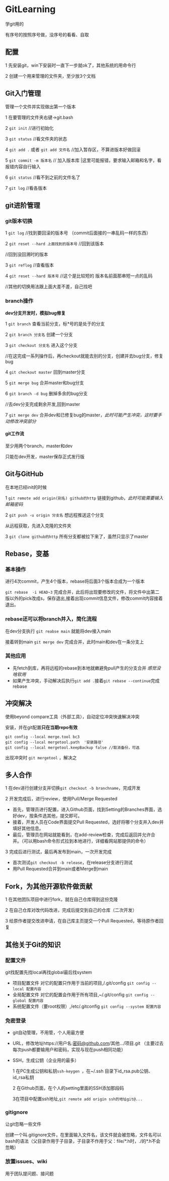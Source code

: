 # GitLearning
学git用的

有序号的按照序号做，没序号的看看、自取

## 配置
1 先安装git，win下安装时一直下一步就ok了，其他系统的用命令行

2 创建一个用来管理的文件夹，至少放3个文档

## Git入门管理
管理一个文件并实现做出第一个版本

1 在要管理的文件夹右键->git.bash

2 `git init` //进行初始化

3 `git status` //看文件夹的状态

4 `git add .` 或者 `git add 文件名` //加入暂存区，不算进版本好做回滚

5 `git commit -m 版本名`  // 加入版本库  |这里可能报错，要求输入邮箱和名字，看报错内容自行输入

6 `git status` //看不到之前的文件名了

7 `git log` //看各版本

## git进阶管理
### git版本切换

1 `git log` //找到要回滚的版本号 （commit后面接的一串乱码一样的东西）

2 `git reset --hard 上面找到的版本号` //回到该版本

//回到没回溯时的版本

3 `git reflog` //查看版本

4 `git reset --hard 版本号` //这个是比较短的 版本名前面那串短一点的乱码

//其他的切换用法跟上面大差不差，自己找吧

### branch操作
**dev分支开发时，模拟bug修复**

1 `git branch` 查看当前分支，标\*号的是处于的分支

2 `git branch 分支名` 创建一个分支

3 `git checkout 分支名` 进入这个分支

//在这完成一系列操作后，再checkout就能去别的分支，创建并去bug分支，修复bug

4 `git checkout master` 回到master分支

5 `git merge bug` 合并master和bug分支

6 `git branch -d bug` 删掉多余的bug分支

//去dev分支完成剩余开发,回到master

7 `git merge dev` 合并dev和已修复bug的master，*此时可能产生冲突，这时要手动修改冲突部分*

#### git工作流
至少用两个branch，master和dev

只能在dev开发，master保存正式发行版

## Git与GitHub

在本地已经init的时候

1 `git remote add origin(别名) github的http` 链接到github，*此时可能需要输入邮箱密码*

2 `git push -u origin 分支名` 想远程推送这个分支

从远程获取，先进入克隆的文件夹

3 `git clone github的http` 所有分支都被拉下来了，虽然只显示了master

## Rebase，变基
### 基本操作
进行4次commit，产生4个版本，rebase将后面3个版本合成为一个版本

`git rebase  -i HEAD~3` 完成合并，此后将出现要修改的文件，将文件中出第二版以外的pick改成s，保存退出,接着出现commit信息文件，修改commit内容接着退出。

### rebase还可以将branch并入，简化流程

在dev分支执行 `git reabse main` 就能将dev接入main

接着转到main `git merge dev` 完成合并，此时main和dev在一条分支上

### 其他应用
- 先fetch到库，再将远程的rebase到本地就嫩避免pull产生的分支合并 *感觉没啥软用*
- 如果产生冲突，手动解决后执行`git add .`接着`git rebase --continue`完成rebase

## 冲突解决
使用beyond compare工具（外部工具），自动定位冲突快速解决冲突

安装，并在git配置**只在当期repo有效**
```
git config --local merge.tool bc3
git config --local mergetool.path  '安装路径'
git config --local mergetool.keepBackup false //取消备份，可选
```

出现冲突时 `git mergetool` ，解决之

## 多人合作
1 在dev进行创建分支并切换`git checkout -b branchname`，完成开发

2 开发完成后，进行review，使用Pull/Merge Requested

- 首先，管理员进行配置，进入Github页面，找到Setting的Branches界面，选好dev，按条件选其他，提交即可。
- 接着，开发人员在Code界面提交Pull Requested，选好将哪个分支并入dev并填好其他信息。
- 最后，管理员在网站就能看到，在add-review检查，完成后返回并允许合并。（可以用bash命令形式拉到本地进行，详细看网站那提供的命令）

3 完成后进行测试，最后再发布到main，一次开发完成
+ 首次测试`git checkout -b release`，在release分支进行测试
+ 用Pull Requested合并到main或者Merge到main

## Fork，为其他开源软件做贡献
1 在其他团队项目中进行fork，就在自己仓库得到这份克隆

2 在自己仓库对改代码改进，完成后提交到自己的仓库（二次开发）

3 给原作者提交改进申请，在自己库主页提交一个Pull Requested，等待原作者回复

## 其他关于Git的知识
### 配置文件
git找配置先找local再找global最后找system

+ 项目配置文件 对它的配置只作用于当前的项目,/.git/config `git config --local 配置内容`
+ 全局配置文件 对它的配置会作用于所有项目,~/.git/config  `git config --global 配置内容`
+ 系统配置文件（要root权限）,/etc/.gitconfig            `git config --system 配置内容`
### 免密登录
- git自动管理，不用管，个人用最方便
- URL，修改地址https://用户名:密码@github.com/其他.../项目.git （主要过去每次push都要输用户和密码，实现与现在push相同功能）
- SSH，生成公钥（企业用的最多）

   1 在PC生成公钥和私钥`ssh-keygen `，在~/.ssh 目录下id_rsa.pub公钥、id_rsa私钥
   
   2 在Github页面，在个人的setting里面的SSH添加那段码

   3在项目中配置ssh地址,`git remote add origin ssh的地址git@...`
### gitignore
让git忽略一些文件

创建一个叫.gitignore文件，在里面输入文件名，该文件就会被忽略，文件名可以bash的语法（父目录作用于子目录，子目录不作用于父：file/*.h时，./的\*.h不会忽略）
### 放置issues、wiki
用于团队提问题、接问题
